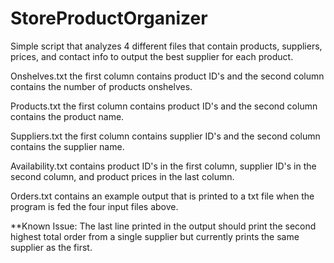 # StoreProductOrganizer
Simple script that analyzes 4 different files that contain products, suppliers, prices, and contact info to output the best supplier for each product.

Onshelves.txt the first column contains product ID's and the second column contains the number of products onshelves.

Products.txt the first column contains product ID's and the second column contains the product name.

Suppliers.txt the first column contains supplier ID's and the second column contains the supplier name.

Availability.txt contains product ID's in the first column, supplier ID's in the second column, and product prices in the last column.

Orders.txt contains an example output that is printed to a txt file when the program is fed the four input files above.


**Known Issue: The last line printed in the output should print the second highest total order from a single supplier but currently prints the same supplier as the first. 
